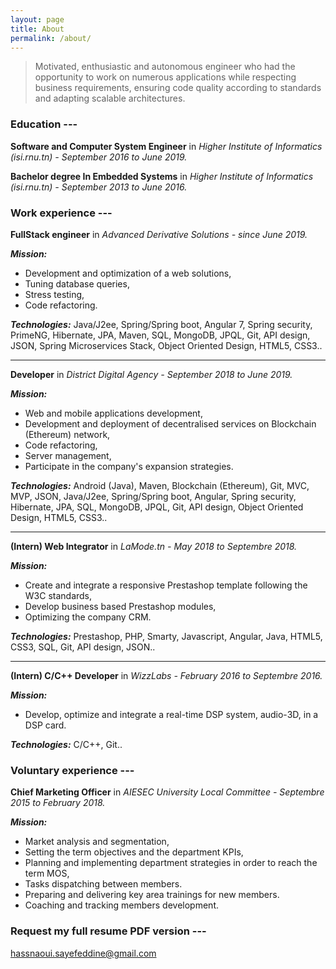 ```yaml
---
layout: page
title: About
permalink: /about/
---
```


>Motivated, enthusiastic and autonomous engineer who had the opportunity
to work on numerous applications while respecting business requirements, ensuring code quality according to standards and adapting scalable architectures.
### Education ---
**Software and Computer System Engineer** in _Higher Institute of Informatics (isi.rnu.tn) - September 2016 to June 2019._

**Bachelor degree In Embedded Systems** in _Higher Institute of Informatics (isi.rnu.tn) - September 2013 to June 2016._

### Work experience ---
**FullStack engineer** in _Advanced Derivative Solutions - since June 2019._

_**Mission:**_
  - Development and optimization of a web solutions,
  - Tuning database queries,
  - Stress testing,
  - Code refactoring.
  
_**Technologies:**_ Java/J2ee, Spring/Spring boot, Angular 7, Spring security, PrimeNG, Hibernate, JPA, Maven, SQL, MongoDB, JPQL, Git, API design, JSON, Spring Microservices Stack, Object Oriented Design, HTML5, CSS3..

****

**Developer** in _District Digital Agency - September 2018 to June 2019._

_**Mission:**_
  - Web and mobile applications development,
  - Development and deployment of decentralised services on Blockchain (Ethereum) network,
  - Code refactoring,
  - Server management,
  - Participate in the company's expansion strategies.
  
_**Technologies:**_ Android (Java), Maven, Blockchain (Ethereum), Git, MVC, MVP, JSON, Java/J2ee, Spring/Spring boot, Angular, Spring security, Hibernate, JPA, SQL, MongoDB, JPQL, Git, API design, Object Oriented Design, HTML5, CSS3..

****

**(Intern) Web Integrator** in _LaMode.tn - May 2018 to Septembre 2018._

_**Mission:**_
  - Create and integrate a responsive Prestashop template following the W3C standards,
  - Develop business based Prestashop modules,
  - Optimizing the company CRM.
  
_**Technologies:**_ Prestashop, PHP, Smarty, Javascript, Angular, Java, HTML5, CSS3, SQL, Git, API design, JSON..

****

**(Intern) C/C++ Developer** in _WizzLabs - February 2016 to Septembre 2016._

_**Mission:**_
  - Develop, optimize and integrate a real-time DSP system, audio-3D, in a DSP card.
  
_**Technologies:**_ C/C++, Git..

### Voluntary experience ---
**Chief Marketing Officer** in _AIESEC University Local Committee - Septembre 2015 to February 2018._

_**Mission:**_
  - Market analysis and segmentation,
  - Setting the term objectives and the department KPIs,
  - Planning and implementing department strategies in order to reach the term MOS,
  - Tasks dispatching between members.
  - Preparing and delivering key area trainings for new members.
  - Coaching and tracking members development.

### Request my full resume PDF version ---

[hassnaoui.sayefeddine@gmail.com](mailto:hassnaoui.sayefeddine@gmail.com)